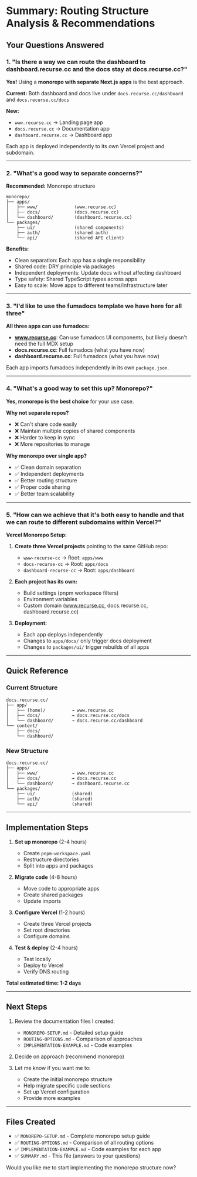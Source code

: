 # Summary: Routing Structure Analysis & Recommendations

## Your Questions Answered

### 1. "Is there a way we can route the dashboard to dashboard.recurse.cc and the docs stay at docs.recurse.cc?"

**Yes!** Using a **monorepo with separate Next.js apps** is the best approach.

**Current:** Both dashboard and docs live under `docs.recurse.cc/dashboard` and `docs.recurse.cc/docs`

**New:** 
- `www.recurse.cc` → Landing page app
- `docs.recurse.cc` → Documentation app  
- `dashboard.recurse.cc` → Dashboard app

Each app is deployed independently to its own Vercel project and subdomain.

---

### 2. "What's a good way to separate concerns?"

**Recommended:** Monorepo structure

```
monorepo/
├── apps/
│   ├── www/              (www.recurse.cc)
│   ├── docs/             (docs.recurse.cc)
│   └── dashboard/        (dashboard.recurse.cc)
└── packages/
    ├── ui/               (shared components)
    ├── auth/             (shared auth)
    └── api/              (shared API client)
```

**Benefits:**
- Clean separation: Each app has a single responsibility
- Shared code: DRY principle via packages
- Independent deployments: Update docs without affecting dashboard
- Type safety: Shared TypeScript types across apps
- Easy to scale: Move apps to different teams/infrastructure later

---

### 3. "I'd like to use the fumadocs template we have here for all three"

**All three apps can use fumadocs:**

- **www.recurse.cc**: Can use fumadocs UI components, but likely doesn't need the full MDX setup
- **docs.recurse.cc**: Full fumadocs (what you have now)
- **dashboard.recurse.cc**: Full fumadocs (what you have now)

Each app imports fumadocs independently in its own `package.json`.

---

### 4. "What's a good way to set this up? Monorepo?"

**Yes, monorepo is the best choice** for your use case.

**Why not separate repos?**
- ❌ Can't share code easily
- ❌ Maintain multiple copies of shared components
- ❌ Harder to keep in sync
- ❌ More repositories to manage

**Why monorepo over single app?**
- ✅ Clean domain separation
- ✅ Independent deployments
- ✅ Better routing structure
- ✅ Proper code sharing
- ✅ Better team scalability

---

### 5. "How can we achieve that it's both easy to handle and that we can route to different subdomains within Vercel?"

**Vercel Monorepo Setup:**

1. **Create three Vercel projects** pointing to the same GitHub repo:
   - `www-recurse-cc` → Root: `apps/www`
   - `docs-recurse-cc` → Root: `apps/docs`
   - `dashboard-recurse-cc` → Root: `apps/dashboard`

2. **Each project has its own:**
   - Build settings (pnpm workspace filters)
   - Environment variables
   - Custom domain (www.recurse.cc, docs.recurse.cc, dashboard.recurse.cc)

3. **Deployment:**
   - Each app deploys independently
   - Changes to `apps/docs/` only trigger docs deployment
   - Changes to `packages/ui/` trigger rebuilds of all apps

---

## Quick Reference

### Current Structure
```
docs.recurse.cc/
├── app/
│   ├── (home)/          → www.recurse.cc
│   ├── docs/            → docs.recurse.cc/docs
│   └── dashboard/       → docs.recurse.cc/dashboard
└── content/
    ├── docs/
    └── dashboard/
```

### New Structure
```
docs.recurse.cc/
├── apps/
│   ├── www/             → www.recurse.cc
│   ├── docs/            → docs.recurse.cc
│   └── dashboard/       → dashboard.recurse.cc
└── packages/
    ├── ui/              (shared)
    ├── auth/            (shared)
    └── api/             (shared)
```

---

## Implementation Steps

1. **Set up monorepo** (2-4 hours)
   - Create `pnpm-workspace.yaml`
   - Restructure directories
   - Split into apps and packages

2. **Migrate code** (4-8 hours)
   - Move code to appropriate apps
   - Create shared packages
   - Update imports

3. **Configure Vercel** (1-2 hours)
   - Create three Vercel projects
   - Set root directories
   - Configure domains

4. **Test & deploy** (2-4 hours)
   - Test locally
   - Deploy to Vercel
   - Verify DNS routing

**Total estimated time: 1-2 days**

---

## Next Steps

1. Review the documentation files I created:
   - `MONOREPO-SETUP.md` - Detailed setup guide
   - `ROUTING-OPTIONS.md` - Comparison of approaches
   - `IMPLEMENTATION-EXAMPLE.md` - Code examples

2. Decide on approach (recommend monorepo)

3. Let me know if you want me to:
   - Create the initial monorepo structure
   - Help migrate specific code sections
   - Set up Vercel configuration
   - Provide more examples

---

## Files Created

- ✅ `MONOREPO-SETUP.md` - Complete monorepo setup guide
- ✅ `ROUTING-OPTIONS.md` - Comparison of all routing options
- ✅ `IMPLEMENTATION-EXAMPLE.md` - Code examples for each app
- ✅ `SUMMARY.md` - This file (answers to your questions)

Would you like me to start implementing the monorepo structure now?

